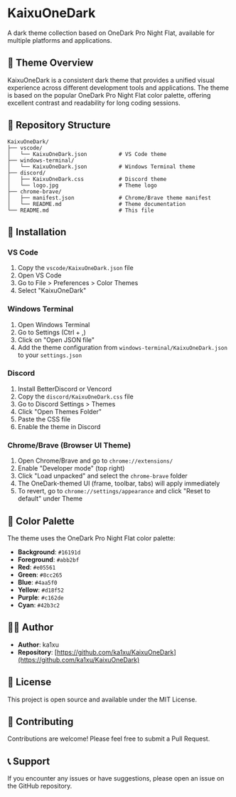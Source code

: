 # KaixuOneDark

A dark theme collection based on OneDark Pro Night Flat, available for multiple platforms and applications.

## 🎨 Theme Overview

KaixuOneDark is a consistent dark theme that provides a unified visual experience across different development tools and applications. The theme is based on the popular OneDark Pro Night Flat color palette, offering excellent contrast and readability for long coding sessions.

## 📁 Repository Structure

```
KaixuOneDark/
├── vscode/
│   └── KaixuOneDark.json          # VS Code theme
├── windows-terminal/
│   └── KaixuOneDark.json          # Windows Terminal theme
├── discord/
│   ├── KaixuOneDark.css           # Discord theme
│   └── logo.jpg                   # Theme logo
├── chrome-brave/
│   ├── manifest.json              # Chrome/Brave theme manifest
│   └── README.md                  # Theme documentation
└── README.md                      # This file
```

## 🚀 Installation

### VS Code
1. Copy the `vscode/KaixuOneDark.json` file
2. Open VS Code
3. Go to File > Preferences > Color Themes
4. Select "KaixuOneDark"

### Windows Terminal
1. Open Windows Terminal
2. Go to Settings (Ctrl + ,)
3. Click on "Open JSON file"
4. Add the theme configuration from `windows-terminal/KaixuOneDark.json` to your `settings.json`

### Discord
1. Install BetterDiscord or Vencord
2. Copy the `discord/KaixuOneDark.css` file
3. Go to Discord Settings > Themes
4. Click "Open Themes Folder"
5. Paste the CSS file
6. Enable the theme in Discord

### Chrome/Brave (Browser UI Theme)
1. Open Chrome/Brave and go to `chrome://extensions/`
2. Enable "Developer mode" (top right)
3. Click "Load unpacked" and select the `chrome-brave` folder
4. The OneDark-themed UI (frame, toolbar, tabs) will apply immediately
5. To revert, go to `chrome://settings/appearance` and click "Reset to default" under Theme

## 🎯 Color Palette

The theme uses the OneDark Pro Night Flat color palette:

- **Background**: `#16191d`
- **Foreground**: `#abb2bf`
- **Red**: `#e05561`
- **Green**: `#8cc265`
- **Blue**: `#4aa5f0`
- **Yellow**: `#d18f52`
- **Purple**: `#c162de`
- **Cyan**: `#42b3c2`

## 👨‍💻 Author

- **Author**: ka1xu
- **Repository**: [https://github.com/ka1xu/KaixuOneDark](https://github.com/ka1xu/KaixuOneDark)

## 📄 License

This project is open source and available under the MIT License.

## 🤝 Contributing

Contributions are welcome! Please feel free to submit a Pull Request.

## 📞 Support

If you encounter any issues or have suggestions, please open an issue on the GitHub repository.
